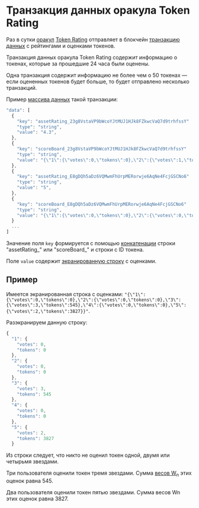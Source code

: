 # Транзакция данных оракула Token Rating

Раз в сутки [оракул](/waves-oracles/oracle.md) [Token Rating](https://oracles.wavesexplorer.com/oracle/3P2eDV4pWJGmPjLGLrW4dsMA53te4gzkwnH) отправляет в блокчейн [транзакцию данных](/blockchain/transaction-type/data-transaction.md) с рейтингами и оценками токенов.

Транзакция данных оракула Token Rating содержит информацию о токенах, которые за прошедшие 24 часа были оценены.

Одна транзакция содержит информацию не более чем о 50 токенах — если оцененных токенов будет больше, то будет отправлено несколько транзакций.

Пример [массива данных](/blockchain/transaction-type/data-transaction.md) такой транзакции:

``` js
"data": [
  {
    "key": "assetRating_23g8VstaVP9bWcoYJtMUJ1HJk8FZkwcVaQ7d9trhfssY"
    "type": "string",
    "value": "4.3",
  },
  {
    "key": "scoreBoard_23g8VstaVP9bWcoYJtMUJ1HJk8FZkwcVaQ7d9trhfssY"
    "type": "string",
    "value": "{\"1\":{\"votes\":0,\"tokens\":0},\"2\":{\"votes\":1,\"tokens\":322},\"3\":{\"votes\":0,\"tokens\":0},\"4\":{\"votes\":0,\"tokens\":0},\"5\":{\"votes\":1,\"tokens\":1120}}",
  },
  {
    "key": "assetRating_E8gDQh5aDz6VQMwmFhUrpMERorwje6AqNe4FcjGSCNo6"
    "type": "string",
    "value": "5",
  },
  {
    "key": "scoreBoard_E8gDQh5aDz6VQMwmFhUrpMERorwje6AqNe4FcjGSCNo6"
    "type": "string",
    "value": "{\"1\":{\"votes\":0,\"tokens\":0},\"2\":{\"votes\":0,\"tokens\":0},\"3\":{\"votes\":0,\"tokens\":0},\"4\":{\"votes\":0,\"tokens\":0},\"5\":{\"votes\":1,\"tokens\":2827}}",
  }
  ...
]
```

Значение поля `key` формируется с помощью [конкатенации](https://ru.wikipedia.org/wiki/Конкатенация) строки "assetRating_" или "scoreBoard_" и строки с ID токена.

Поле `value` содержит [экранированную строку](https://ru.wikipedia.org/wiki/Экранирование_символов) с оценками.

## Пример

Имеется экранированная строка с оценками: `"{\"1\":{\"votes\":0,\"tokens\":0},\"2\":{\"votes\":0,\"tokens\":0},\"3\":{\"votes\":3,\"tokens\":545},\"4\":{\"votes\":0,\"tokens\":0},\"5\":{\"votes\":2,\"tokens\":3827}}"`.

Разэкранируем данную строку:

``` js
{
  "1": {
    "votes": 0,
    "tokens": 0
  },
  "2": {
    "votes": 0,
    "tokens": 0
  },
  "3": {
    "votes": 3,
    "tokens": 545
  },
  "4": {
    "votes": 0,
    "tokens": 0
  },
  "5": {
    "votes": 2,
    "tokens": 3827
  }
```

Из строки следует, что никто не оценил токен одной, двумя или четырьмя звездами.

Три пользователя оценили токен тремя звездами. Сумма [весов W<sub>n</sub>](/waves-token-rating/rating-formula.md) этих оценок равна 545.

Два пользователя оценили токен пятью звездами. Сумма весов Wn этих оценок равна 3827.
